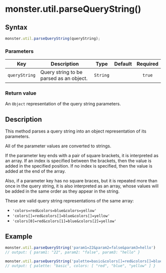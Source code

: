 # monster.util.parseQueryString()

## Syntax
```javascript
monster.util.parseQueryString(queryString);
```

### Parameters
Key | Description | Type | Default | Required
:-: | --- | :-: | :-: | :-:
`queryString` | Query string to be parsed as an object. | `String` | | `true`

### Return value
An `Object` representation of the query string parameters.

## Description
This method parses a query string into an object representation of its parameters.

All of the parameter values are converted to strings.

If the parameter key ends with a pair of square brackets, it is interpreted as an array. If an index is specified between the brackets, then the value is added in the specified position. If no index is specified, then the value is added at the end of the array.

Also, if a parameter key has no square braces, but it is repeated more than once in the query string, it is also interpreted as an array, whose values will be added in the same order as they appear in the string.

These are valid query string representations of the same array:

* `'colors=red&colors=blue&colors=yellow'`
* `'colors[]=red&colors[]=blue&colors[]=yellow'`
* `'colors[0]=red&colors[1]=blue&colors[2]=yellow'`

## Example
```javascript
monster.util.parseQueryString('param1=22&param2=false&param3=hello')
// output: { param1: "22", param2: "false", param3: "hello" }

monster.util.parseQueryString('palette=basic&colors[]=red&colors[]=blue&colors[]=yellow')
// output: { palette: "basic", colors: [ "red", "blue", "yellow" ] }
```
